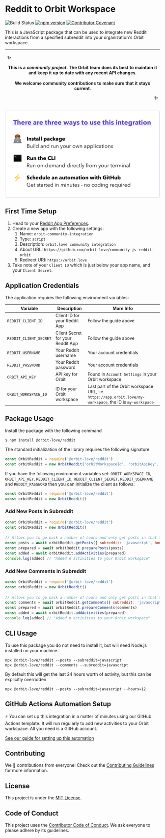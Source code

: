 # Reddit to Orbit Workspace

![Build Status](https://github.com/orbit-love/community-js-reddit-orbit/workflows/CI/badge.svg)
[![npm version](https://badge.fury.io/js/%40orbit-love%2Freddit.svg)](https://badge.fury.io/js/%40orbit-love%2Freddit)
[![Contributor Covenant](https://img.shields.io/badge/Contributor%20Covenant-2.0-4baaaa.svg)](.github/CODE_OF_CONDUCT.md)

This is a JavaScript package that can be used to integrate new Reddit interactions from a specified subreddit into your organization's Orbit workspace.

|<p align="left">:sparkles:</p> This is a *community project*. The Orbit team does its best to maintain it and keep it up to date with any recent API changes.<br/><br/>We welcome community contributions to make sure that it stays current. <p align="right">:sparkles:</p>|
|-----------------------------------------|

![There are three ways to use this integration. Install package - build and run your own applications. Run the CLI - run on-demand directly from your terminal. Schedule an automation with GitHub - get started in minutes - no coding required](docs/ways-to-use.png)

## First Time Setup

1. Head to your [Reddit App Preferences](https://www.reddit.com/prefs/apps/).
2. Create a new app with the following settings:
    1. Name: `orbit-community-integration`
    2. Type: `script`
    3. Description: `orbit.love community integration`
    4. About URL: `https://github.com/orbit-love/community-js-reddit-orbit`
    5. Redirect URI: `https://orbit.love`
3. Take note of your `Client ID` which is just below your app name, and your `Client Secret`.

## Application Credentials

The application requires the following environment variables:

| Variable | Description | More Info
|---|---|--|
| `REDDIT_CLIENT_ID` | Client ID for your Reddit App | Follow the guide above
| `REDDIT_CLIENT_SECRET` | Client Secret for your Reddit App | Follow the guide above
| `REDDIT_USERNAME` | Your Reddit username | Your account credentials
| `REDDIT_PASSWORD` | Your Reddit password | Your account credentials
| `ORBIT_API_KEY` | API key for Orbit | Found in `Account Settings` in your Orbit workspace
| `ORBIT_WORKSPACE_ID` | ID for your Orbit workspace | Last part of the Orbit workspace URL, i.e. `https://app.orbit.love/my-workspace`, the ID is `my-workspace`

## Package Usage

Install the package with the following command

```
$ npm install @orbit-love/reddit
```

The standard initialization of the library requires the following signature:

```js
const OrbitReddit = require('@orbit-love/reddit')
const orbitReddit = new OrbitReddit('orbitWorkspaceId', 'orbitApiKey', 'redditClientId', 'redditClientSecret', 'redditUsername', 'redditPassword')
```

If you have the following environment variables set: `ORBIT_WORKSPACE_ID`, `ORBIT_API_KEY`, `REDDIT_CLIENT_ID`, `REDDIT_CLIENT_SECRET`, `REDDIT_USERNAME` and `REDDIT_PASSWORD` then you can initialize the client as follows:

```js
const OrbitReddit = require('@orbit-love/reddit')
const orbitReddit = new OrbitReddit()
```

### Add New Posts In Subreddit

```js
const OrbitReddit = require('@orbit-love/reddit')
const orbitReddit = new OrbitReddit()

// Allows you to go back a number of hours and only get posts in that timeframe
const posts = await orbitReddit.getPosts({ subreddit: 'javascript', hours: 24 })
const prepared = await orbitReddit.preparePosts(posts)
const added = await orbitReddit.addActivities(prepared)
console.log(added) // "Added n activities to your Orbit workspace"
```

### Add New Comments In Subreddit

```js
const OrbitReddit = require('@orbit-love/reddit')
const orbitReddit = new OrbitReddit()

// Allows you to go back a number of hours and only get posts in that timeframe
const comments = await orbitReddit.getComments({ subreddit: 'javascript', hours: 24 })
const prepared = await orbitReddit.prepareComments(comments)
const added = await orbitReddit.addActivities(prepared)
console.log(added) // "Added n activities to your Orbit workspace"
```

## CLI Usage

To use this package you do not need to install it, but will need Node.js installed on your machine.

```
npx @orbit-love/reddit --posts --subreddit=javascript
npx @orbit-love/reddit --comments --subreddit=javascript
```

By default this will get the last 24 hours worth of activity, but this can be explicitly overridden:

```
npx @orbit-love/reddit --posts --subreddit=javascript --hours=12
```

## GitHub Actions Automation Setup

⚡ You can set up this integration in a matter of minutes using our GitHub Actions template. It will run regularly to add new activities to your Orbit workspace. All you need is a GitHub account.

[See our guide for setting up this automation](https://github.com/orbit-love/github-actions-templates/blob/main/Reddit)

## Contributing

We 💜 contributions from everyone! Check out the [Contributing Guidelines](.github/CONTRIBUTING.md) for more information.

## License

This project is under the [MIT License](./LICENSE).

## Code of Conduct

This project uses the [Contributor Code of Conduct](.github/CODE_OF_CONDUCT.md). We ask everyone to please adhere by its guidelines.
